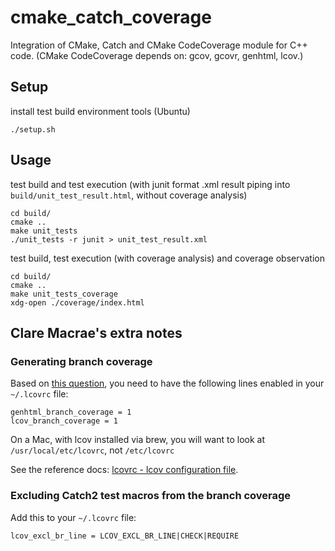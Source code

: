 # cmake_catch_coverage

Integration of CMake, Catch and CMake CodeCoverage module for C++ code.
(CMake CodeCoverage depends on: gcov, gcovr, genhtml, lcov.)

## Setup

install test build environment tools (Ubuntu)

    ./setup.sh

## Usage

test build and test execution (with junit format .xml result piping into `build/unit_test_result.html`, without coverage analysis)

    cd build/
    cmake ..
    make unit_tests
    ./unit_tests -r junit > unit_test_result.xml

test build, test execution (with coverage analysis) and coverage observation

    cd build/
    cmake ..
    make unit_tests_coverage
    xdg-open ./coverage/index.html

## Clare Macrae's extra notes

### Generating branch coverage

Based on [this question](https://stackoverflow.com/questions/12360167/generating-branch-coverage-data-for-lcov), you need to have the following lines enabled in your `~/.lcovrc` file:

```
genhtml_branch_coverage = 1
lcov_branch_coverage = 1
```

On a Mac, with lcov installed via brew, you will want to look at `/usr/local/etc/lcovrc`, not `/etc/lcovrc`

See the reference docs: [lcovrc - lcov configuration file](http://ltp.sourceforge.net/coverage/lcov/lcovrc.5.php).

### Excluding Catch2 test macros from the branch coverage

Add this to your `~/.lcovrc` file:

```
lcov_excl_br_line = LCOV_EXCL_BR_LINE|CHECK|REQUIRE
```
